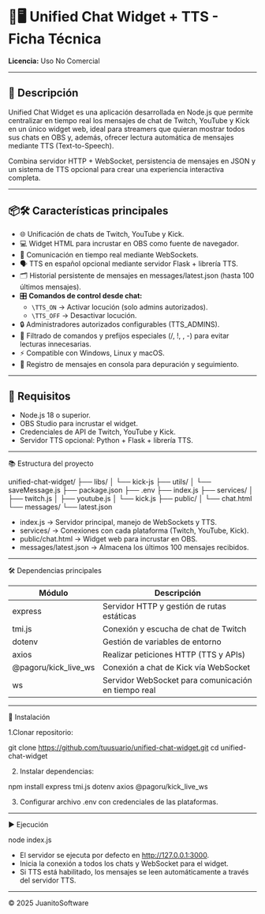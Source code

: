 # 💬🖥️ Unified Chat Widget + TTS - Ficha Técnica

**Licencia:** Uso No Comercial  

---

## 🧾 Descripción  

Unified Chat Widget es una aplicación desarrollada en Node.js que permite centralizar en tiempo real los mensajes de chat de Twitch, YouTube y Kick en un único widget web, ideal para streamers que quieran mostrar todos sus chats en OBS y, además, ofrecer lectura automática de mensajes mediante TTS (Text-to-Speech).

Combina servidor HTTP + WebSocket, persistencia de mensajes en JSON y un sistema de TTS opcional para crear una experiencia interactiva completa.

---

## 📦🛠️ Características principales

- 🌐 Unificación de chats de Twitch, YouTube y Kick.
- 💻 Widget HTML para incrustar en OBS como fuente de navegador.
- 🔄 Comunicación en tiempo real mediante WebSockets.
- 🗣️ TTS en español opcional mediante servidor Flask + librería TTS.
- 🗂️ Historial persistente de mensajes en messages/latest.json (hasta 100 últimos mensajes).
- 🎛️ **Comandos de control desde chat:**
  - `\TTS_ON` → Activar locución (solo admins autorizados).  
  - `\TTS_OFF` → Desactivar locución. 
- 🔒 Administradores autorizados configurables (TTS_ADMINS).
- 🚫 Filtrado de comandos y prefijos especiales (/, !, \, -) para evitar lecturas innecesarias.
- ⚡ Compatible con Windows, Linux y macOS.
- 📝 Registro de mensajes en consola para depuración y seguimiento.

---

## 🔧 Requisitos

- Node.js 18 o superior.
- OBS Studio para incrustar el widget.
- Credenciales de API de Twitch, YouTube y Kick.
- Servidor TTS opcional: Python + Flask + librería TTS.

---

📚 Estructura del proyecto

unified-chat-widget/
├── libs/
│   └── kick-js
├── utils/
│   └── saveMessage.js
├── package.json
├── .env
├── index.js
├── services/
│   ├── twitch.js
│   ├── youtube.js
│   └── kick.js
├── public/
│   └── chat.html
└── messages/
    └── latest.json

- index.js → Servidor principal, manejo de WebSockets y TTS.
- services/ → Conexiones con cada plataforma (Twitch, YouTube, Kick).
- public/chat.html → Widget web para incrustar en OBS.
- messages/latest.json → Almacena los últimos 100 mensajes recibidos.

---

🛠️ Dependencias principales

| Módulo                 | Descripción                                         |
| ---------------------- | --------------------------------------------------- |
| express                | Servidor HTTP y gestión de rutas estáticas          |
| tmi.js                 | Conexión y escucha de chat de Twitch                |
| dotenv                 | Gestión de variables de entorno                     |
| axios                  | Realizar peticiones HTTP (TTS y APIs)               |
| @pagoru/kick\_live\_ws | Conexión a chat de Kick vía WebSocket               |
| ws                     | Servidor WebSocket para comunicación en tiempo real |

---

🚀 Instalación

1.Clonar repositorio:

git clone https://github.com/tuusuario/unified-chat-widget.git
cd unified-chat-widget

2. Instalar dependencias:

npm install express tmi.js dotenv axios @pagoru/kick_live_ws

3. Configurar archivo .env con credenciales de las plataformas.

---

▶️ Ejecución

node index.js

- El servidor se ejecuta por defecto en http://127.0.0.1:3000.
- Inicia la conexión a todos los chats y WebSocket para el widget.
- Si TTS está habilitado, los mensajes se leen automáticamente a través del servidor TTS.

---

© 2025 JuanitoSoftware

